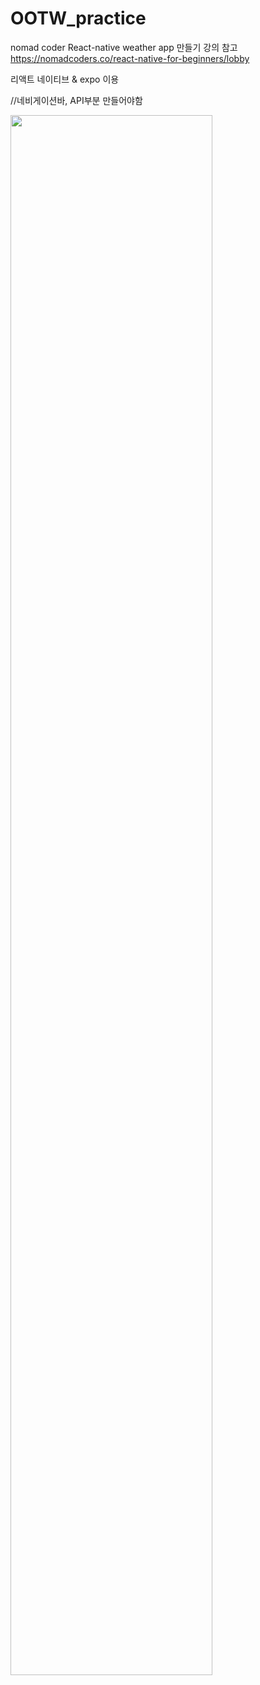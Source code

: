 # OOTW_practice
nomad coder React-native weather app 만들기 강의 참고
https://nomadcoders.co/react-native-for-beginners/lobby

리액트 네이티브 & expo 이용

//네비게이션바, API부분 만들어야함

<img width="80%" src="https://github.com/havhap/OOTW_practice/assets/104005566/e6020d04-c203-4f9e-ba14-aa57d41cc570"/>
